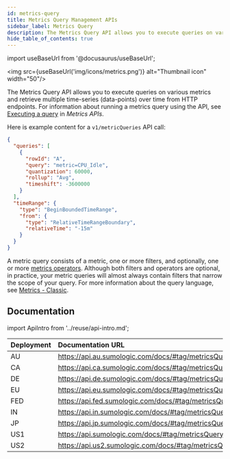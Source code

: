 ```yaml
---
id: metrics-query
title: Metrics Query Management APIs
sidebar_label: Metrics Query
description: The Metrics Query API allows you to execute queries on various metrics and retrieve multiple time-series (data-points) over time from HTTP endpoints.
hide_table_of_contents: true
---
```


import useBaseUrl from '@docusaurus/useBaseUrl';

<img src={useBaseUrl('img/icons/metrics.png')} alt="Thumbnail icon" width="50"/>

The Metrics Query API allows you to execute queries on various metrics and retrieve multiple time-series (data-points) over time from HTTP endpoints. For information about running a metrics query using the API, see [Executing a query](/docs/api/metrics/#executing-a-query) in *Metrics APIs*.

Here is example content for a `v1/metricQueries` API call:

``` json
{
  "queries": [
    {
      "rowId": "A",
      "query": "metric=CPU_Idle",
      "quantization": 60000,
      "rollup": "Avg",
      "timeshift": -3600000
    }
  ],
  "timeRange": {
    "type": "BeginBoundedTimeRange",
    "from": {
      "type": "RelativeTimeRangeBoundary",
      "relativeTime": "-15m"
    }
  }
}
```

A metric query consists of a metric, one or more filters, and optionally, one or more [metrics operators](/docs/metrics/metrics-operators/). Although both filters and operators are optional, in practice, your metric queries will almost always contain filters that narrow the scope of your query. For more information about the query language, see [Metrics - Classic](/docs/metrics/metrics-queries/metrics-queries-classic/).

## Documentation

import ApiIntro from '../reuse/api-intro.md';

<ApiIntro/>

| Deployment | Documentation URL                                    |
|:------------|:------------------------------------------------------|
| AU         | https://api.au.sumologic.com/docs/#tag/metricsQuery  |
| CA         | https://api.ca.sumologic.com/docs/#tag/metricsQuery  |
| DE         | https://api.de.sumologic.com/docs/#tag/metricsQuery  |
| EU         | https://api.eu.sumologic.com/docs/#tag/metricsQuery  |
| FED        | https://api.fed.sumologic.com/docs/#tag/metricsQuery |
| IN         | https://api.in.sumologic.com/docs/#tag/metricsQuery  |
| JP         | https://api.jp.sumologic.com/docs/#tag/metricsQuery  |
| US1        | https://api.sumologic.com/docs/#tag/metricsQuery     |
| US2        | https://api.us2.sumologic.com/docs/#tag/metricsQuery |

